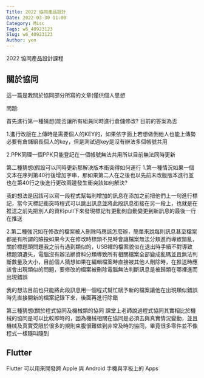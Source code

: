 ```yaml
---
Title: 2022 協同產品設計
Date: 2022-03-30 11:00
Category: Misc
Tags: w6_40923123
Slug: w6_40923123
Author: yen
---
```


2022 協同產品設計課程

<!-- PELICAN_END_SUMMARY -->

關於協同
----
這一篇是我關於協同部分所寫的文章(僅供個人思想

問題:

首先進行第一種猜想(能否讓所有組員同時進行倉儲修改?
目前的答案為否

1.進行改版在上傳時是需要個人的KEY的，如果依字面上若想做倒他人也能上傳勢必要有倉儲組長個人的key，但是測試過key是沒有辦法多個帳號共用

2.PPK同理一個PPK只能登記在一個帳號無法共用所以目前無法同時更新

第二種猜想(假設可以同時更新那解決版本衝突得如何運行
1.第一種情況如果一個文本在序列第40行後增加字串，那如果第二人在之後也以先前未改版版本進行並也在第40行之後進行更改兩邊發生衝突該如何解決?

我的想法是因該可以寫一段程式幫每則增加的訊息在添加之前把他們上一句進行標記，當今天標記衝突時程式可以跳出訊息並將此段訊息銜接在另一段上，也就是在推送之前先把別人的資料pull下來發現標記有更動則自動變更到新訊息的最後一行在推送

2.第二種強況如在修改的檔案被人刪除時應該怎麼辦，簡單來說每則訊息甚至檔案都是有所謂的贆投如果今天在修改時標頭不見時會讓檔案無法分類進而導致錯亂，關於標題頭問題我之前有遇到類似的，USB裡的檔案貌似在退出時手續不對導致標題頭遺失，電腦沒有辦法綁資料分類導致所有相關檔案全部變成亂碼並且無法判斷數量及大小，目前個人猜想如果在編輯檔案時直接被其他人刪除時，在推送時應該會出現類似的問題，要修改的檔案被刪除電腦無法判斷訊息是被歸類在哪裡進而出現錯誤

我的想法目前也只能將此段訊息用一個程式幫忙賦予新的檔案讓他在出現類似錯誤時先直接開新的檔案紀錄下來，後面再進行除錯

第三種猜想(關於程式協同及機械類的協同
課堂上老師說過程式協同其實相比於機械的協同是可以比較即時的，因為機械相關在協同是必須去與真實情況變動，並且機械及真實受限於很多的規則束腹很難做到非常及時的協同，畢竟很多零件並不像程式一樣隨叫隨到

Flutter
----

Flutter 可以用來開發跨 Apple 與 Android 手機與平板上的 Apps


